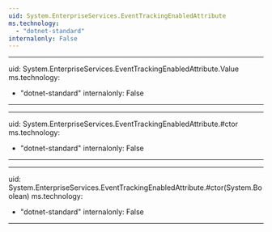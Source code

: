 ```yaml
---
uid: System.EnterpriseServices.EventTrackingEnabledAttribute
ms.technology: 
  - "dotnet-standard"
internalonly: False
---
```


---
uid: System.EnterpriseServices.EventTrackingEnabledAttribute.Value
ms.technology: 
  - "dotnet-standard"
internalonly: False
---

---
uid: System.EnterpriseServices.EventTrackingEnabledAttribute.#ctor
ms.technology: 
  - "dotnet-standard"
internalonly: False
---

---
uid: System.EnterpriseServices.EventTrackingEnabledAttribute.#ctor(System.Boolean)
ms.technology: 
  - "dotnet-standard"
internalonly: False
---
